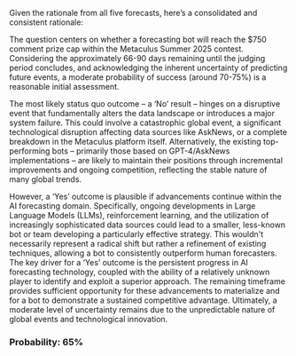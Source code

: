 Given the rationale from all five forecasts, here’s a consolidated and consistent rationale:

The question centers on whether a forecasting bot will reach the $750 comment prize cap within the Metaculus Summer 2025 contest.  Considering the approximately 66-90 days remaining until the judging period concludes, and acknowledging the inherent uncertainty of predicting future events, a moderate probability of success (around 70-75%) is a reasonable initial assessment.

The most likely status quo outcome – a ‘No’ result – hinges on a disruptive event that fundamentally alters the data landscape or introduces a major system failure. This could involve a catastrophic global event, a significant technological disruption affecting data sources like AskNews, or a complete breakdown in the Metaculus platform itself.  Alternatively, the existing top-performing bots – primarily those based on GPT-4/AskNews implementations – are likely to maintain their positions through incremental improvements and ongoing competition, reflecting the stable nature of many global trends.

However, a ‘Yes’ outcome is plausible if advancements continue within the AI forecasting domain. Specifically, ongoing developments in Large Language Models (LLMs), reinforcement learning, and the utilization of increasingly sophisticated data sources could lead to a smaller, less-known bot or team developing a particularly effective strategy.  This wouldn't necessarily represent a radical shift but rather a refinement of existing techniques, allowing a bot to consistently outperform human forecasters.  The key driver for a ‘Yes’ outcome is the persistent progress in AI forecasting technology, coupled with the ability of a relatively unknown player to identify and exploit a superior approach.  The remaining timeframe provides sufficient opportunity for these advancements to materialize and for a bot to demonstrate a sustained competitive advantage.  Ultimately, a moderate level of uncertainty remains due to the unpredictable nature of global events and technological innovation.

### Probability: 65%